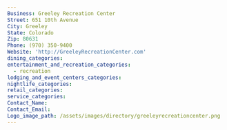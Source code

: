 ```yaml
---
Business: Greeley Recreation Center
Street: 651 10th Avenue
City: Greeley
State: Colorado
Zip: 80631
Phone: (970) 350-9400
Website: 'http://GreeleyRecreationCenter.com'
dining_categories:
entertainment_and_recreation_categories:
  - recreation
lodging_and_event_centers_categories:
nightlife_categories:
retail_categories:
service_categories:
Contact_Name:
Contact_Email:
Logo_image_path: /assets/images/directory/greeleyrecreationcenter.png
---
```



